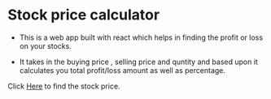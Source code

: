 <!-- @format -->

# Stock price calculator

- This is a web app built with react which helps in finding the profit or loss on your stocks.

- It takes in the buying price , selling price and quntity and based upon it calculates you total profit/loss amount as well as percentage.

Click [Here](http://boring-meitner-77d144.netlify.app/) to find the stock price.

